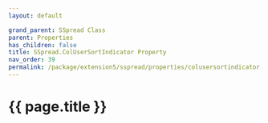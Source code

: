 ```yaml
---
layout: default

grand_parent: SSpread Class
parent: Properties
has_children: false
title: SSpread.ColUserSortIndicator Property
nav_order: 39
permalink: /package/extension5/sspread/properties/colusersortindicator
---
```

# {{ page.title }}
